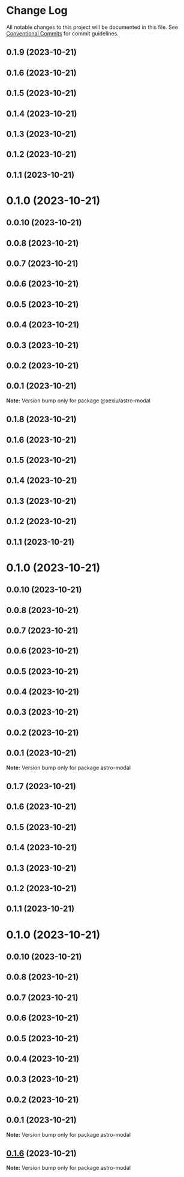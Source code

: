 # Change Log

All notable changes to this project will be documented in this file.
See [Conventional Commits](https://conventionalcommits.org) for commit guidelines.

## 0.1.9 (2023-10-21)



## 0.1.6 (2023-10-21)



## 0.1.5 (2023-10-21)



## 0.1.4 (2023-10-21)



## 0.1.3 (2023-10-21)



## 0.1.2 (2023-10-21)



## 0.1.1 (2023-10-21)



# 0.1.0 (2023-10-21)



## 0.0.10 (2023-10-21)



## 0.0.8 (2023-10-21)



## 0.0.7 (2023-10-21)



## 0.0.6 (2023-10-21)



## 0.0.5 (2023-10-21)



## 0.0.4 (2023-10-21)



## 0.0.3 (2023-10-21)



## 0.0.2 (2023-10-21)



## 0.0.1 (2023-10-21)

**Note:** Version bump only for package @xexiu/astro-modal





## 0.1.8 (2023-10-21)



## 0.1.6 (2023-10-21)



## 0.1.5 (2023-10-21)



## 0.1.4 (2023-10-21)



## 0.1.3 (2023-10-21)



## 0.1.2 (2023-10-21)



## 0.1.1 (2023-10-21)



# 0.1.0 (2023-10-21)



## 0.0.10 (2023-10-21)



## 0.0.8 (2023-10-21)



## 0.0.7 (2023-10-21)



## 0.0.6 (2023-10-21)



## 0.0.5 (2023-10-21)



## 0.0.4 (2023-10-21)



## 0.0.3 (2023-10-21)



## 0.0.2 (2023-10-21)



## 0.0.1 (2023-10-21)

**Note:** Version bump only for package astro-modal





## 0.1.7 (2023-10-21)



## 0.1.6 (2023-10-21)



## 0.1.5 (2023-10-21)



## 0.1.4 (2023-10-21)



## 0.1.3 (2023-10-21)



## 0.1.2 (2023-10-21)



## 0.1.1 (2023-10-21)



# 0.1.0 (2023-10-21)



## 0.0.10 (2023-10-21)



## 0.0.8 (2023-10-21)



## 0.0.7 (2023-10-21)



## 0.0.6 (2023-10-21)



## 0.0.5 (2023-10-21)



## 0.0.4 (2023-10-21)



## 0.0.3 (2023-10-21)



## 0.0.2 (2023-10-21)



## 0.0.1 (2023-10-21)

**Note:** Version bump only for package astro-modal





## [0.1.6](https://github.com/xexiu/astro-components/compare/v0.1.5...v0.1.6) (2023-10-21)

**Note:** Version bump only for package astro-modal
